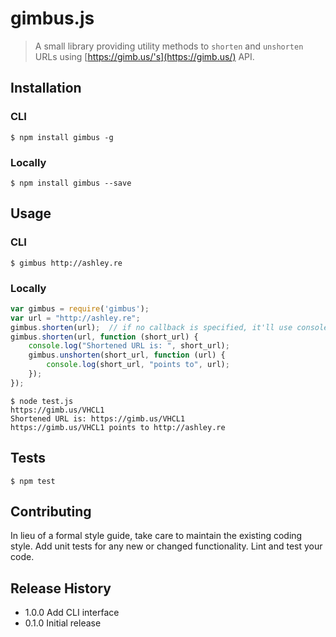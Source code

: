 # gimbus.js

> A small library providing utility methods to `shorten` and `unshorten` URLs using [https://gimb.us/'s](https://gimb.us/) API.

## Installation

### CLI

```
$ npm install gimbus -g
```

### Locally

```
$ npm install gimbus --save
```

## Usage

### CLI

```
$ gimbus http://ashley.re
```

### Locally

```js
var gimbus = require('gimbus');
var url = "http://ashley.re";
gimbus.shorten(url);  // if no callback is specified, it'll use console.log as a callback
gimbus.shorten(url, function (short_url) {
    console.log("Shortened URL is: ", short_url);
    gimbus.unshorten(short_url, function (url) {
        console.log(short_url, "points to", url);
    });
});
```

```
$ node test.js
https://gimb.us/VHCL1
Shortened URL is: https://gimb.us/VHCL1
https://gimb.us/VHCL1 points to http://ashley.re
```

## Tests

```
$ npm test
```

## Contributing

In lieu of a formal style guide, take care to maintain the existing coding style.
Add unit tests for any new or changed functionality. Lint and test your code.

## Release History

* 1.0.0 Add CLI interface
* 0.1.0 Initial release
